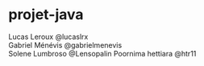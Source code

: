 # projet-java


Lucas Leroux @lucaslrx  
Gabriel Ménévis @gabrielmenevis  
Solene Lumbroso @Lensopalin
Poornima hettiara @htr11
